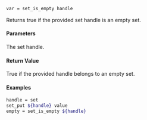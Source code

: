 ```sh
var = set_is_empty handle
```

Returns true if the provided set handle is an empty set.

#### Parameters

The set handle.

#### Return Value

True if the provided handle belongs to an empty set.

#### Examples

```sh
handle = set
set_put ${handle} value
empty = set_is_empty ${handle}
```
